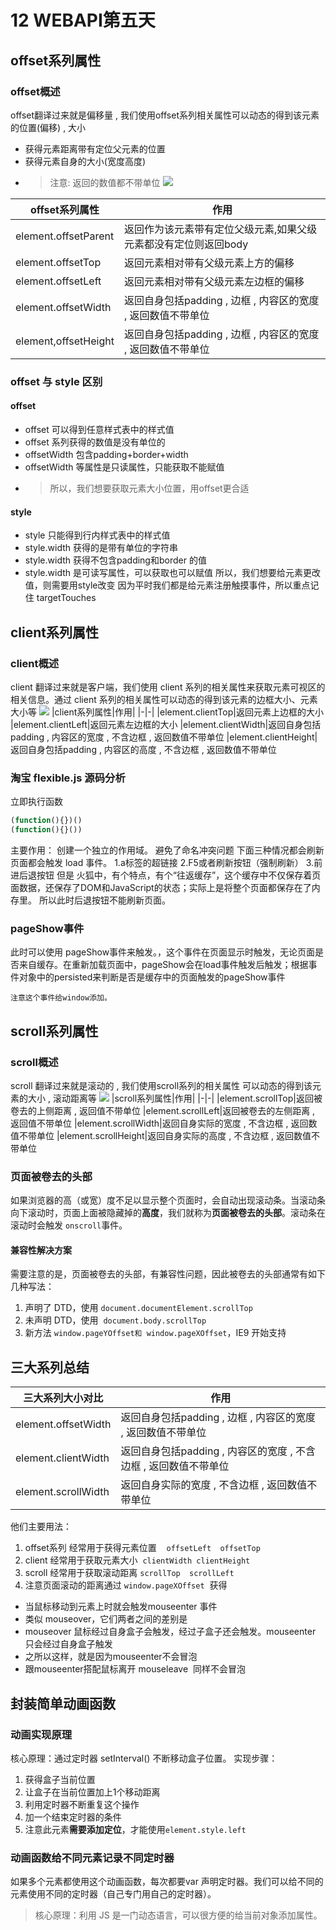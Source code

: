 # 12 WEBAPI第五天
## offset系列属性
### offset概述
offset翻译过来就是偏移量 , 我们使用offset系列相关属性可以动态的得到该元素的位置(偏移) , 大小
- 获得元素距离带有定位父元素的位置
- 获得元素自身的大小(宽度高度)
- >注意: 返回的数值都不带单位
![](../img/offset.png)

|offset系列属性|作用|
|-|-|
|element.offsetParent|返回作为该元素带有定位父级元素,如果父级元素都没有定位则返回body
|element.offsetTop|返回元素相对带有父级元素上方的偏移
|element.offsetLeft|返回元素相对带有父级元素左边框的偏移
|element.offsetWidth|返回自身包括padding , 边框 , 内容区的宽度 , 返回数值不带单位
|element,offsetHeight|返回自身包括padding , 边框 , 内容区的宽度 , 返回数值不带单位

### offset 与 style 区别
#### offset
- offset 可以得到任意样式表中的样式值
- offset 系列获得的数值是没有单位的
- offsetWidth 包含padding+border+width
- offsetWidth 等属性是只读属性，只能获取不能赋值
- > 所以，我们想要获取元素大小位置，用offset更合适

#### style
- style 只能得到行内样式表中的样式值
- style.width 获得的是带有单位的字符串
- style.width 获得不包含padding和border 的值
- style.width 是可读写属性，可以获取也可以赋值
所以，我们想要给元素更改值，则需要用style改变
因为平时我们都是给元素注册触摸事件，所以重点记住 targetTouches

## client系列属性
### client概述
client 翻译过来就是客户端，我们使用 client 系列的相关属性来获取元素可视区的相关信息。通过 client
系列的相关属性可以动态的得到该元素的边框大小、元素大小等
![](../img/client.png)
|client系列属性|作用|
|-|-|
|element.clientTop|返回元素上边框的大小
|element.clientLeft|返回元素左边框的大小
|element.clientWidth|返回自身包括padding , 内容区的宽度 , 不含边框 , 返回数值不带单位
|element.clientHeight|返回自身包括padding , 内容区的高度 , 不含边框 , 返回数值不带单位

### 淘宝 flexible.js 源码分析
立即执行函数 
```js
(function(){})()  
(function(){}())
```
主要作用： 创建一个独立的作用域。 避免了命名冲突问题
下面三种情况都会刷新页面都会触发 load 事件。
1.a标签的超链接
2.F5或者刷新按钮（强制刷新）
3.前进后退按钮
但是 火狐中，有个特点，有个“往返缓存”，这个缓存中不仅保存着页面数据，还保存了DOM和JavaScript的状态；实际上是将整个页面都保存在了内存里。
所以此时后退按钮不能刷新页面。

### pageShow事件
此时可以使用 pageShow事件来触发。，这个事件在页面显示时触发，无论页面是否来自缓存。在重新加载页面中，pageShow会在load事件触发后触发；根据事件对象中的persisted来判断是否是缓存中的页面触发的pageShow事件

`注意这个事件给window添加。` 

## scroll系列属性
### scroll概述
scroll 翻译过来就是滚动的 , 我们使用scroll系列的相关属性 可以动态的得到该元素的大小 , 滚动距离等
![](../img/scroll.png)
|scroll系列属性|作用|
|-|-|
|element.scrollTop|返回被卷去的上侧距离 , 返回值不带单位
|element.scrollLeft|返回被卷去的左侧距离 , 返回值不带单位
|element.scrollWidth|返回自身实际的宽度 , 不含边框 , 返回数值不带单位
|element.scrollHeight|返回自身实际的高度 , 不含边框 , 返回数值不带单位


### 页面被卷去的头部
如果浏览器的高（或宽）度不足以显示整个页面时，会自动出现滚动条。当滚动条向下滚动时，页面上面被隐藏掉的**高度**，我们就称为**页面被卷去的头部**。滚动条在滚动时会触发 `onscroll`事件。

#### 兼容性解决方案
需要注意的是，页面被卷去的头部，有兼容性问题，因此被卷去的头部通常有如下几种写法：
1. 声明了 DTD，使用 `document.documentElement.scrollTop`
2. 未声明 DTD，使用  `document.body.scrollTop`
3. 新方法 `window.pageYOffset和 window.pageXOffset`，IE9 开始支持

## 三大系列总结
|三大系列大小对比|作用|
|-|-|
|element.offsetWidth|返回自身包括padding , 边框 , 内容区的宽度 , 返回数值不带单位
|element.clientWidth|返回自身包括padding , 内容区的宽度 , 不含边框 , 返回数值不带单位
|element.scrollWidth|返回自身实际的宽度 , 不含边框 , 返回数值不带单位


他们主要用法：
1. offset系列 经常用于获得元素位置    `offsetLeft  offsetTop`
2. client 经常用于获取元素大小  `clientWidth clientHeight`
3. scroll 经常用于获取滚动距离 `scrollTop  scrollLeft  `
4. 注意页面滚动的距离通过 `window.pageXOffset`  获得

- 当鼠标移动到元素上时就会触发mouseenter 事件
- 类似 mouseover，它们两者之间的差别是
- mouseover 鼠标经过自身盒子会触发，经过子盒子还会触发。mouseenter  只会经过自身盒子触发
- 之所以这样，就是因为mouseenter不会冒泡
- 跟mouseenter搭配鼠标离开 mouseleave  同样不会冒泡

## 封装简单动画函数
### 动画实现原理 
核心原理：通过定时器 setInterval() 不断移动盒子位置。
实现步骤：
1. 获得盒子当前位置
2. 让盒子在当前位置加上1个移动距离
3. 利用定时器不断重复这个操作
4. 加一个结束定时器的条件
5. 注意此元素**需要添加定位**，才能使用`element.style.left`

### 动画函数给不同元素记录不同定时器 
如果多个元素都使用这个动画函数，每次都要var 声明定时器。我们可以给不同的元素使用不同的定时器（自己专门用自己的定时器）。
> 核心原理：利用 JS 是一门动态语言，可以很方便的给当前对象添加属性。

